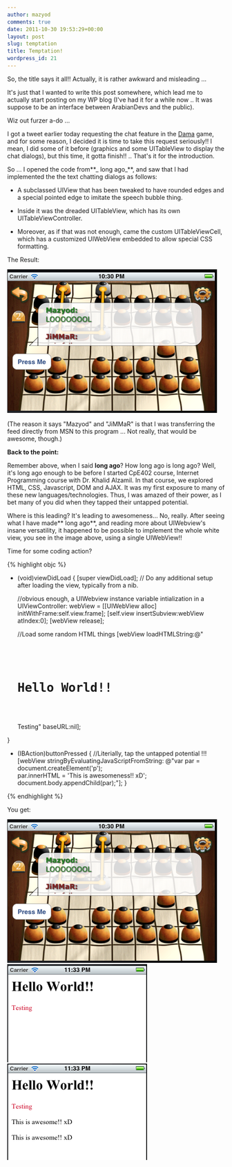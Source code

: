 ```yaml
---
author: mazyod
comments: true
date: 2011-10-30 19:53:29+00:00
layout: post
slug: temptation
title: Temptation!
wordpress_id: 21
---
```


So, the title says it all!! Actually, it is rather awkward and misleading ...

It's just that I wanted to write this post somewhere, which lead me to actually start posting on my WP blog (I've had it for a while now .. It was suppose to be an interface between ArabianDevs and the public).

Wiz out furzer a-do ...

I got a tweet earlier today requesting the chat feature in the [Dama](http://itunes.apple.com/us/app/id442570707?ls=1&mt=8) game, and for some reason, I decided it is time to take this request seriously!! I mean, I did some of it before (graphics and some UITableView to display the chat dialogs), but this time, it gotta finish!! .. That's it for the introduction.

So ... I opened the code from**_ long ago_**, and saw that I had implemented the the text chatting dialogs as follows:



	
  * A subclassed UIView that has been tweaked to have rounded edges and a special pointed edge to imitate the speech bubble thing.

	
  * Inside it was the dreaded UITableView, which has its own UITableViewController.

	
  * Moreover, as if that was not enough, came the custom UITableViewCell, which has a customized UIWebView embedded to allow special CSS formatting.


The Result:

[![image](/images/screen-shot-2011-10-30-at-10-30-25-pm2.png)](/images/screen-shot-2011-10-30-at-10-30-25-pm2.png)[
](/images/screen-shot-2011-10-30-at-10-30-25-pm1.png)


(The reason it says "Mazyod" and "JiMMaR" is that I was transferring the feed directly from MSN to this program ... Not really, that would be awesome, though.)


**Back to the point:**


Remember above, when I said **long ago**? How long ago is long ago? Well, it's long ago enough to be before I started CpE402 course, Internet Programming course with Dr. Khalid Alzamil. In that course, we explored HTML, CSS, Javascript, DOM and AJAX. It was my first exposure to many of these new languages/technologies. Thus, I was amazed of their power, as I bet many of you did when they tapped their untapped potential.




Where is this leading? It's leading to awesomeness... No, really. After seeing what I have made** long ago**, and reading more about UIWebview's insane versatility, it happened to be possible to implement the whole white view, you see in the image above, using a single UIWebView!!


Time for some coding action?

{% highlight objc %}
- (void)viewDidLoad
{
    [super viewDidLoad];
	// Do any additional setup after loading the view, typically from a nib.

    //obvious enough, a UIWebview instance variable intialization in a UIViewController:
    webView = [[UIWebView alloc] initWithFrame:self.view.frame];
    [self.view insertSubview:webView atIndex:0];
    [webView release];

    //Load some random HTML things
    [webView loadHTMLString:@"<pre>
    <h1>Hello World!!</h1>
    </pre>
    Testing" baseURL:nil];
}

- (IBAction)buttonPressed {
    //Literially, tap the untapped potential !!!
    [webView stringByEvaluatingJavaScriptFromString:
     @"var par = document.createElement('p');\
     par.innerHTML = 'This is awesomeness!! xD'; \
     document.body.appendChild(par);"];
}

{% endhighlight %}

You get:

![s](/images/screen-shot-2011-10-30-at-10-30-25-pm2.png?w=640)
![s](/images/webview1.png)
![s](/images/webview2.png)
